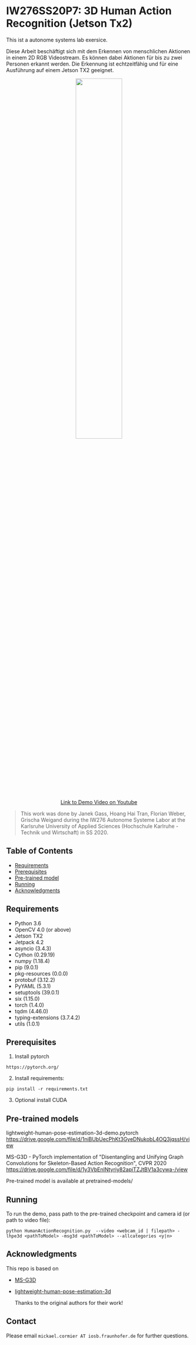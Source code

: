 # IW276SS20P7: 3D Human Action Recognition (Jetson Tx2)

This ist a autonome systems lab exersice.

Diese Arbeit beschäftigt sich mit dem Erkennen von menschlichen Aktionen in einem 2D RGB Videostream. Es können dabei Aktionen für bis zu zwei Personen erkannt werden. Die Erkennung ist echtzeitfähig und für eine Ausführung auf einem Jetson TX2 geeignet.

<p align="center">
  <img src="./screenshot.png" width="50%"/>
  <br />
  <a href="https://youtu.be/D3UkoIC3oLU">Link to Demo Video on Youtube</a>
</p>

> This work was done by Janek Gass, Hoang Hai Tran, Florian Weber, Grischa Weigand during the IW276 Autonome Systeme Labor at the Karlsruhe University of Applied Sciences (Hochschule Karlruhe - Technik und Wirtschaft) in SS 2020.

## Table of Contents

- [Requirements](#requirements)
- [Prerequisites](#prerequisites)
- [Pre-trained model](#pre-trained-model)
- [Running](#running)
- [Acknowledgments](#acknowledgments)

## Requirements

- Python 3.6
- OpenCV 4.0 (or above)
- Jetson TX2
- Jetpack 4.2
- asyncio (3.4.3)
- Cython (0.29.19)
- numpy (1.18.4)
- pip (9.0.1)
- pkg-resources (0.0.0)
- protobuf (3.12.2)
- PyYAML (5.3.1)
- setuptools (39.0.1)
- six (1.15.0)
- torch (1.4.0)
- tqdm (4.46.0)
- typing-extensions (3.7.4.2)
- utils (1.0.1)

## Prerequisites

1. Install pytorch

```
https://pytorch.org/
```

2. Install requirements:

```
pip install -r requirements.txt
```

3. Optional install CUDA

## Pre-trained models <a name="pre-trained-models"/>

lightweight-human-pose-estimation-3d-demo.pytorch
https://drive.google.com/file/d/1niBUbUecPhKt3GyeDNukobL4OQ3jqssH/view

MS-G3D - PyTorch implementation of "Disentangling and Unifying Graph Convolutions for Skeleton-Based Action Recognition", CVPR 2020
https://drive.google.com/file/d/1y3VbEnINtyriy82apiTZJtBV1a3cywa-/view

Pre-trained model is available at pretrained-models/

## Running

To run the demo, pass path to the pre-trained checkpoint and camera id (or path to video file):

```
python HumanActionRecognition.py  --video <webcam_id | filepath> -lhpe3d <pathToModel> -msg3d <pathToModel> --allcategories <y|n>
```

## Acknowledgments

This repo is based on

- [MS-G3D](https://github.com/kenziyuliu/MS-G3D)
- [lightweight-human-pose-estimation-3d](https://github.com/Daniil-Osokin/lightweight-human-pose-estimation-3d-demo.pytorch)

  Thanks to the original authors for their work!

## Contact

Please email `mickael.cormier AT iosb.fraunhofer.de` for further questions.
